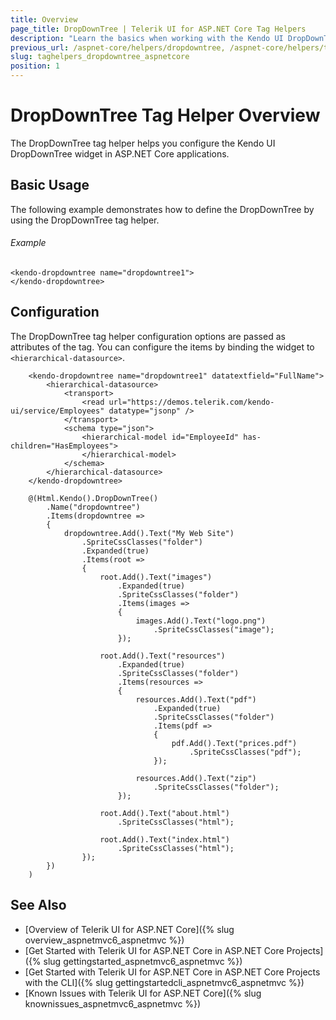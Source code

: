 ```yaml
---
title: Overview
page_title: DropDownTree | Telerik UI for ASP.NET Core Tag Helpers
description: "Learn the basics when working with the Kendo UI DropDownTree tag helper for ASP.NET Core (MVC 6 or ASP.NET Core MVC)."
previous_url: /aspnet-core/helpers/dropdowntree, /aspnet-core/helpers/tag-helpers/dropdowntree
slug: taghelpers_dropdowntree_aspnetcore
position: 1
---
```


# DropDownTree Tag Helper Overview

The DropDownTree tag helper helps you configure the Kendo UI DropDownTree widget in ASP.NET Core applications.

## Basic Usage

The following example demonstrates how to define the DropDownTree by using the DropDownTree tag helper.

###### Example

    <kendo-dropdowntree name="dropdowntree1">
    </kendo-dropdowntree>

## Configuration

The DropDownTree tag helper configuration options are passed as attributes of the tag. You can configure the items by binding the widget to `<hierarchical-datasource>`.

```tagHelper
    <kendo-dropdowntree name="dropdowntree1" datatextfield="FullName">
        <hierarchical-datasource>
            <transport>
                <read url="https://demos.telerik.com/kendo-ui/service/Employees" datatype="jsonp" />
            </transport>
            <schema type="json">
                <hierarchical-model id="EmployeeId" has-children="HasEmployees">
                </hierarchical-model>
            </schema>
        </hierarchical-datasource>
    </kendo-dropdowntree>
```
```cshtml
    @(Html.Kendo().DropDownTree()
        .Name("dropdowntree")
        .Items(dropdowntree =>
        {
            dropdowntree.Add().Text("My Web Site")
                .SpriteCssClasses("folder")
                .Expanded(true)
                .Items(root =>
                {
                    root.Add().Text("images")
                        .Expanded(true)
                        .SpriteCssClasses("folder")
                        .Items(images =>
                        {
                            images.Add().Text("logo.png")
                                .SpriteCssClasses("image");
                        });

                    root.Add().Text("resources")
                        .Expanded(true)
                        .SpriteCssClasses("folder")
                        .Items(resources =>
                        {
                            resources.Add().Text("pdf")
                                .Expanded(true)
                                .SpriteCssClasses("folder")
                                .Items(pdf =>
                                {
                                    pdf.Add().Text("prices.pdf")
                                        .SpriteCssClasses("pdf");
                                });

                            resources.Add().Text("zip")
                                .SpriteCssClasses("folder");
                        });

                    root.Add().Text("about.html")
                        .SpriteCssClasses("html");

                    root.Add().Text("index.html")
                        .SpriteCssClasses("html");
                });
        })
    )
```

## See Also

* [Overview of Telerik UI for ASP.NET Core]({% slug overview_aspnetmvc6_aspnetmvc %})
* [Get Started with Telerik UI for ASP.NET Core in ASP.NET Core Projects]({% slug gettingstarted_aspnetmvc6_aspnetmvc %})
* [Get Started with Telerik UI for ASP.NET Core in ASP.NET Core Projects with the CLI]({% slug gettingstartedcli_aspnetmvc6_aspnetmvc %})
* [Known Issues with Telerik UI for ASP.NET Core]({% slug knownissues_aspnetmvc6_aspnetmvc %})
